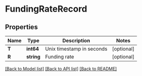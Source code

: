 # FundingRateRecord

## Properties

Name | Type | Description | Notes
------------ | ------------- | ------------- | -------------
**T** | **int64** | Unix timestamp in seconds | [optional] 
**R** | **string** | Funding rate | [optional] 

[[Back to Model list]](../README.md#documentation-for-models) [[Back to API list]](../README.md#documentation-for-api-endpoints) [[Back to README]](../README.md)


